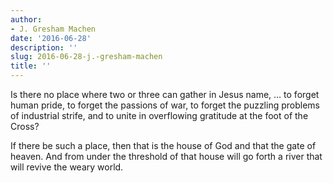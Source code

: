 ```yaml
---
author:
- J. Gresham Machen
date: '2016-06-28'
description: ''
slug: 2016-06-28-j.-gresham-machen
title: ''
---
```

Is there no place where two or three can gather in Jesus name, … to forget human pride, to forget the passions of war, to forget the puzzling problems of industrial strife, and to unite in overflowing gratitude at the foot of the Cross? 

If there be such a place, then that is the house of God and that the gate of heaven. And from under the threshold of that house will go forth a river that will revive the weary world.



